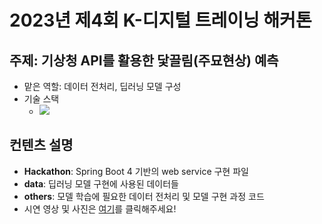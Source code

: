 # 2023년 제4회 K-디지털 트레이닝 해커톤
## 주제: 기상청 API를 활용한 닻끌림(주묘현상) 예측
- 맡은 역할: 데이터 전처리, 딥러닝 모델 구성
- 기술 스택
  - <img src="https://img.shields.io/badge/Python-3776AB?style=for-the-badge&logo=Python&logoColor=white">
## 컨텐츠 설명
- **Hackathon**: Spring Boot 4 기반의 web service 구현 파일
- **data**: 딥러닝 모델 구현에 사용된 데이터들
- **others**: 모델 학습에 필요한 데이터 전처리 및 모델 구현 과정 코드
- 시연 영상 및 사진은 [여기](https://drive.google.com/drive/folders/1gdTeV5sj2uXyZp2jf8kIb2Z5XcY7Ba5C?usp=drive_link)를 클릭해주세요!
